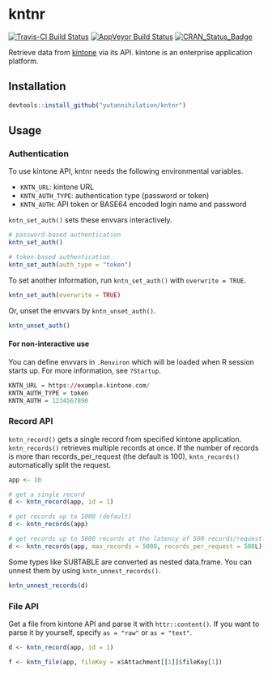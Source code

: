 kntnr
=====
[![Travis-CI Build Status](https://travis-ci.org/yutannihilation/kntnr.svg?branch=master)](https://travis-ci.org/yutannihilation/kntnr)
[![AppVeyor Build Status](https://ci.appveyor.com/api/projects/status/github/yutannihilation/kntnr?branch=master&svg=true)](https://ci.appveyor.com/project/yutannihilation/kntnr)
[![CRAN_Status_Badge](http://www.r-pkg.org/badges/version/kntnr)](https://cran.r-project.org/package=kntnr)

Retrieve data from [kintone](https://www.kintone.com/) via its API. kintone is an enterprise application platform.

## Installation

```r
devtools::install_github("yutannihilation/kntnr")
```

## Usage

### Authentication

To use kintone API, kntnr needs the following environmental variables.

* `KNTN_URL`: kintone URL
* `KNTN_AUTH_TYPE`: authentication type (password or token)
* `KNTN_AUTH`: API token or BASE64 encoded login name and password

`kntn_set_auth()` sets these envvars interactively.

```r
# password-based authentication
kntn_set_auth()

# token-based authentication
kntn_set_auth(auth_type = "token")
```

To set another information, run `kntn_set_auth()` with `overwrite = TRUE`.

```r
kntn_set_auth(overwrite = TRUE)
```

Or, unset the envvars by `kntn_unset_auth()`.

```r
kntn_unset_auth()
```

#### For non-interactive use

You can define envvars in `.Renviron` which will be loaded when R session starts up. For more information, see `?Startup`.

```r
KNTN_URL = https://example.kintone.com/
KNTN_AUTH_TYPE = token
KNTN_AUTH = 1234567890
```

### Record API

`kntn_record()` gets a single record from specified kintone application. `kntn_records()` retrieves multiple records at once. If the number of records is more than records_per_request (the default is 100), `kntn_records()` automatically split the request.

```r
app <- 10

# get a single record
d <- kntn_record(app, id = 1)

# get records up to 1000 (default)
d <- kntn_records(app)

# get records up to 5000 records at the latency of 500 records/request.
d <- kntn_records(app, max_records = 5000, records_per_request = 500L)
```

Some types like SUBTABLE are converted as nested data.frame.
You can unnest them by using `kntn_unnest_records()`.

```r
kntn_unnest_records(d)
```

### File API

Get a file from kintone API and parse it with `httr::content()`. If you want to parse it by yourself, specify `as = "raw"` or `as = "text"`. 

```r
d <- kntn_record(app, id = 1)

f <- kntn_file(app, fileKey = x$Attachment[[1]]$fileKey[1])
```

